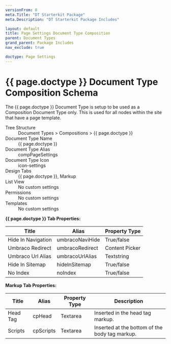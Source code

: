```yaml
---
versionFrom: 8
meta.Title: "DT Starterkit Package"
meta.Description: "DT Starterkit Package Includes"

layout: default
title: Page Settings Document Type Composition
parent: Document Types
grand_parent: Package Includes
nav_exclude: true

doctype: Page Settings
---
```


# {{ page.doctype }} Document Type Composition Schema

The {{ page.doctype }} Document Type is setup to be used as a Composition Document Type only. This is used for all nodes within the site that have a page template.

<dl>
    <dt>Tree Structure</dt> <dd>Document Types > Compositions > {{ page.doctype }}</dd>
    <dt>Document Type Name</dt> <dd>{{ page.doctype }}</dd>
    <dt>Document Type Alias</dt> <dd>compPageSettings</dd>
    <dt>Document Type Icon</dt> <dd>icon-settings</dd>
    <dt>Design Tabs</dt> <dd>{{ page.doctype }}, Markup</dd>
    <dt>List View</dt> <dd>No custom settings</dd>
    <dt>Permissions</dt> <dd>No custom settings</dd>
    <dt>Templates</dt> <dd>No custom settings</dd>
</dl>

**{{ page.doctype }} Tab Properties:**

| Title | Alias | Property Type |
|-------|-------|---------------|
| Hide In Navigation | umbracoNaviHide | True/false |
| Umbraco Redirect | umbracoRedirect | Content Picker |
| Umbraco Url Alias | umbracoUrlAlias | Textstring |
| Hide In Sitemap | hideInSitemap | True/false |
| No Index | noIndex | True/false |

**Markup Tab Properties:**

| Title | Alias | Property Type | Description |
|-------|-------|---------------|-------------|
| Head Tag | cpHead | Textarea | Inserted in the head tag markup. |
| Scripts | cpScripts | Textarea | Inserted at the bottom of the body tag markup. |